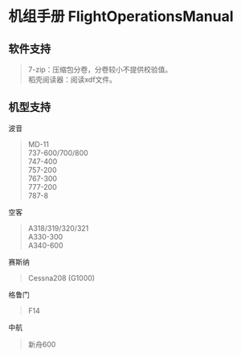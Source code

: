 # 机组手册 FlightOperationsManual
## 软件支持
> 7-zip：压缩包分卷，分卷较小不提供校验值。\
> 稻壳阅读器：阅读xdf文件。
## 机型支持
波音
> MD-11\
> 737-600/700/800\
> 747-400\
> 757-200\
> 767-300\
> 777-200\
> 787-8

空客
> A318/319/320/321\
> A330-300\
> A340-600

赛斯纳
> Cessna208 (G1000)

格鲁门
> F14

中航
> 新舟600
